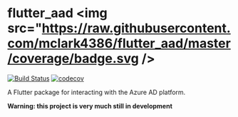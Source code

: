 # flutter_aad <img src="https://raw.githubusercontent.com/mclark4386/flutter_aad/master/coverage/badge.svg />
  
[![Build Status](https://travis-ci.org/mclark4386/flutter_aad.svg?branch=master)](https://travis-ci.org/mclark4386/flutter_aad)
[![codecov](https://codecov.io/gh/mclark4386/flutter_aad/branch/master/graph/badge.svg)](https://codecov.io/gh/mclark4386/flutter_aad)

A Flutter package for interacting with the Azure AD platform.

**Warning: this project is very much still in development**

